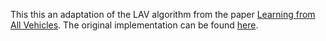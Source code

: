 This this an adaptation of the LAV algorithm from the paper [Learning from All Vehicles](https://arxiv.org/abs/2203.11934). The original implementation can be found [here](https://github.com/dotchen/LAV).
